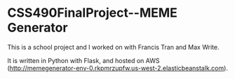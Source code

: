 # CSS490FinalProject--MEME Generator

This is a school project and I worked on with Francis Tran and Max Write.

It is written in Python with Flask, and hosted on AWS (http://memegenerator-env-0.rkpmrzupfw.us-west-2.elasticbeanstalk.com).
